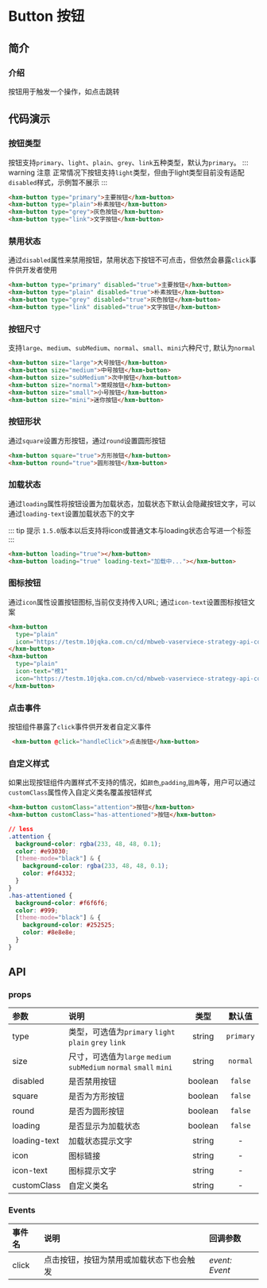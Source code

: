 # Button 按钮 <Badge text="1.1.3+" />

## 简介

<card>

### 介绍
按钮用于触发一个操作，如点击跳转

</card>

## 代码演示

<card>

### 按钮类型

按钮支持`primary`、`light`、`plain`、`grey`、`link`五种类型，默认为`primary`。
::: warning 注意
正常情况下按钮支持`light`类型，但由于light类型目前没有适配`disabled`样式，示例暂不展示
:::

```html
<hxm-button type="primary">主要按钮</hxm-button>
<hxm-button type="plain">朴素按钮</hxm-button>
<hxm-button type="grey">灰色按钮</hxm-button>
<hxm-button type="link">文字按钮</hxm-button>
```
</card>

<card>

### 禁用状态

通过`disabled`属性来禁用按钮，禁用状态下按钮不可点击，但依然会暴露`click`事件供开发者使用

```html
<hxm-button type="primary" disabled="true">主要按钮</hxm-button>
<hxm-button type="plain" disabled="true">朴素按钮</hxm-button>
<hxm-button type="grey" disabled="true">灰色按钮</hxm-button>
<hxm-button type="link" disabled="true">文字按钮</hxm-button>
```
</card>

<card>

### 按钮尺寸

支持`large`、`medium`、`subMedium`、`normal`、`small`、`mini`六种尺寸, 默认为`normal`

```html
<hxm-button size="large">大号按钮</hxm-button>
<hxm-button size="medium">中号按钮</hxm-button>
<hxm-button size="subMedium">次中按钮</hxm-button>
<hxm-button size="normal">常规按钮</hxm-button>
<hxm-button size="small">小号按钮</hxm-button>
<hxm-button size="mini">迷你按钮</hxm-button>
```
</card>

<card>

### 按钮形状

通过`square`设置方形按钮，通过`round`设置圆形按钮

```html
<hxm-button square="true">方形按钮</hxm-button>
<hxm-button round="true">圆形按钮</hxm-button>
```
</card>

<card>

### 加载状态
通过`loading`属性将按钮设置为加载状态，加载状态下默认会隐藏按钮文字，可以通过`loading-text`设置加载状态下的文字

::: tip 提示
`1.5.0`版本以后支持将icon或普通文本与loading状态合写进一个标签
:::

```html
<hxm-button loading="true"></hxm-button>
<hxm-button loading="true" loading-text="加载中..."></hxm-button>
```
</card>

<card>

### 图标按钮

通过`icon`属性设置按钮图标,当前仅支持传入URL; 通过`icon-text`设置图标按钮文案

```html
<hxm-button
  type="plain"
  icon="https://testm.10jqka.com.cn/cd/mbweb-vaserviece-strategy-api-container/newjuece_v3/img/top1.89c5c19.png">
</hxm-button>
<hxm-button
  type="plain"
  icon-text="榜1"
  icon="https://testm.10jqka.com.cn/cd/mbweb-vaserviece-strategy-api-container/newjuece_v3/img/top1.89c5c19.png">
</hxm-button>
```
</card>

<card>

### 点击事件

按钮组件暴露了`click`事件供开发者自定义事件

```html
 <hxm-button @click="handleClick">点击按钮</hxm-button>
```
</card>

<card>

### 自定义样式

如果出现按钮组件内置样式不支持的情况，如`颜色`,`padding`,`圆角`等，用户可以通过`customClass`属性传入自定义类名覆盖按钮样式

```html
<hxm-button customClass="attention">按钮</hxm-button>
<hxm-button customClass="has-attentioned">按钮</hxm-button>
```
```css
// less
.attention {
  background-color: rgba(233, 48, 48, 0.1);
  color: #e93030;
  [theme-mode="black"] & {
    background-color: rgba(233, 48, 48, 0.1);
    color: #fd4332;
  }
}
.has-attentioned {
  background-color: #f6f6f6;
  color: #999;
  [theme-mode="black"] & {
    background-color: #252525;
    color: #8e8e8e;
  }
}
```
</card>

## API

<card>

### props

| 参数 | 说明 | 类型 | 默认值 |
|:---|:---|:---:|:---:|
| type| 类型，可选值为`primary` `light` `plain` `grey` `link` | string | `primary` |
| size | 尺寸，可选值为`large` `medium` `subMedium` `normal` `small` `mini` | string | `normal` |
| disabled | 是否禁用按钮 | boolean | `false` |
| square | 是否为方形按钮 | boolean | `false` |
| round | 是否为圆形按钮 | boolean | `false` |
| loading | 是否显示为加载状态 | boolean | `false`
| loading-text | 加载状态提示文字 | string | - |
| icon | 图标链接 | string | - |
| icon-text | 图标提示文字 | string | - |
| customClass | 自定义类名 | string | - |

</card>

<card>

### Events

| 事件名 | 说明 | 回调参数 |
|:---|:---|:---|
| click | 点击按钮，按钮为禁用或加载状态下也会触发 | _event: Event_ |

</card>

<demo/>

